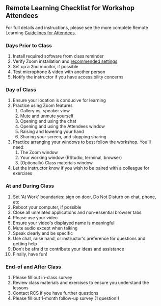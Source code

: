 ## Remote Learning Checklist for Workshop Attendees

For full details and instructions, please see the more complete Remote Learning
[Guidelines for Attendees](for_attendees.md).

### Days Prior to Class
1. Install required software from class reminder
1. Verify Zoom installation and [recommended settings](zoom_settings.md)
1. Set up a 2nd monitor, if possible
1. Test microphone & video with another person
1. Notify the instructor if you have accessibility concerns


### Day of Class
1. Ensure your location is conducive for learning 
1. Practice using Zoom features
   1. Gallery vs. speaker view
   1. Mute and unmute yourself
   1. Opening and using the chat
   1. Opening and using the Attendees window
   1. Raising and lowering your hand
   1. Sharing your screen, and stopping sharing
1. Practice arranging your windows to best follow the workshop. You'll need:
   1. The Zoom window 
   1. Your working window (RStudio, terminal, browser)
   1. (Optionally) Class materials window
1. Let the instructor know if you wish to be paired with a colleague for exercises

   
### At and During Class
1. Set 'At Work' boundaries: sign on door, Do Not Disturb on chat, phone, etc
1. Reboot your computer, if possible
1. Close all unrelated applications and non-essential browser tabs
1. Please use your video
1. Ensure your video's displayed name is meaningful
1. Mute audio except when talking
1. Speak clearly and be specific
1. Use chat, raise hand, or instructor's preference for questions and getting help
1. Don't be afraid to contribute your ideas and assistance
1. Finally, have fun!


### End-of and After Class
1. Please fill out in-class survey
1. Review class materials and exercises to ensure you understand the lessons
1. Contact RCS if you have further questions
1. Please fill out 1-month follow-up survey (1 question!)

